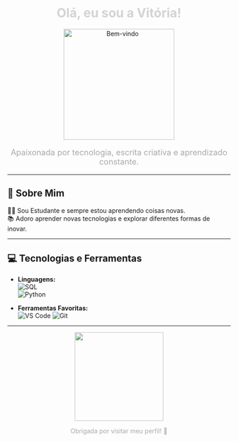 <div align="center">

  <h1 style="color: #D3D3D3;"> Olá, eu sou a Vitória!</h1>
  
  <img src="https://media.giphy.com/media/26AHONQ79FdWZhAI0/giphy.gif" width="250" alt="Bem-vindo">
  
  <p style="color: #A9A9A9; font-size: 18px;">Apaixonada por tecnologia, escrita criativa e aprendizado constante.</p>

</div>

---

## 🌌 Sobre Mim  


👩‍💻 Sou Estudante e sempre estou aprendendo coisas novas.  
📚 Adoro aprender novas tecnologias e explorar diferentes formas de inovar.  

---

## 💻 Tecnologias e Ferramentas  

- **Linguagens:**  
  ![SQL](https://img.shields.io/badge/SQL-4479A1?style=for-the-badge&logo=postgresql&logoColor=white)  
  ![Python](https://img.shields.io/badge/Python-3776AB?style=for-the-badge&logo=python&logoColor=white)


- **Ferramentas Favoritas:**  
  ![VS Code](https://img.shields.io/badge/VS%20Code-007ACC?style=for-the-badge&logo=visualstudiocode&logoColor=white)
  ![Git](https://img.shields.io/badge/Git-F05032?style=for-the-badge&logo=git&logoColor=white)

---

<div align="center">
  <img src="https://i.giphy.com/media/v1.Y2lkPTc5MGI3NjExaTdwMXJ1YjYxM2xxY3B5dGUzZjRxcmkyeXY1cXJheTJxcmZueWdxaiZlcD12MV9pbnRlcm5hbF9naWZfYnlfaWQmY3Q9Zw/MolTU2s7zDKhi/giphy.gif" width="200">
  <p style="color: #A9A9A9;"> Obrigada por visitar meu perfil! 🖤</p>
</div>


